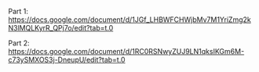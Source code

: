 Part 1: https://docs.google.com/document/d/1JGf_LHBWFCHWjbMv7M1YriZmg2kN3lMQLKyrR_QPj7o/edit?tab=t.0

Part 2: https://docs.google.com/document/d/1RC0RSNwyZUJ9LN1qksIKGm6M-c73ySMXOS3j-DneupU/edit?tab=t.0